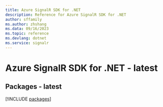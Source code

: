 ```yaml
---
title: Azure SignalR SDK for .NET
description: Reference for Azure SignalR SDK for .NET
author: sffamily
ms.author: zhshang
ms.data: 09/16/2023
ms.topic: reference
ms.devlang: dotnet
ms.service: signalr
---
```

# Azure SignalR SDK for .NET - latest
## Packages - latest
[!INCLUDE [packages](signalr-index.md)]